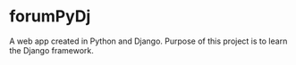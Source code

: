 # forumPyDj
A web app created in Python and Django. Purpose of this project is to learn the Django framework.  
